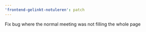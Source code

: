 ```yaml
---
'frontend-gelinkt-notuleren': patch
---
```


Fix bug where the normal meeting was not filling the whole page
